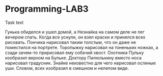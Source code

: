 # Programming-LAB3

Task text

Гунька обиделся и ушел домой, а Незнайка на самом деле не лег вечером спать. Когда все уснули, он взял краски и принялся всех рисовать. Пончика нарисовал таким толстым, что он даже не поместился на портрете. Торопыжку нарисовал на тоненьких ножках, а сзади зачем-то пририсовал ему собачий хвост. Охотника Пульку изобразил верхом на Бульке. Доктору Пилюлькину вместо носа нарисовал градусник. Знайке неизвестно для чего нарисовал ослиные уши. Словом, всех изобразил в смешном и нелепом виде.
